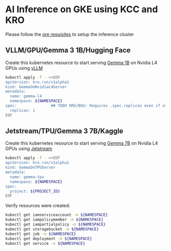 # AI Inference on GKE using KCC and KRO

Please follow the [pre requisites](prerequisite.md) to setup the inference cluster

## VLLM/GPU/Gemma 3 1B/Hugging Face

Create this kubernetes resource to start serving [Gemma 1B](https://huggingface.co/google/gemma-3-1b-it) on Nvidia L4 GPUs using [vLLM](https://docs.vllm.ai/en/latest/) 

```bash
kubectl apply -f - <<EOF
apiVersion: kro.run/v1alpha1
kind: GemmaOnNvidiaL4Server
metadata:
  name: gemma-l4
  namespace: ${NAMESPACE}
spec:               ## TODO KRO/BUG: Requires .spec.replicas even if all spec fields are optional
  replicas: 1
EOF
```

## Jetstream/TPU/Gemma 3 7B/Kaggle

Create this kubernetes resource to start serving [Gemma 7B](https://www.kaggle.com/models/google/gemma) on Nvidia L4 GPUs using [Jetstream](https://github.com/AI-Hypercomputer/JetStream)

```bash
kubectl apply -f - <<EOF
apiVersion: kro.run/v1alpha1
kind: GemmaOnTPUServer
metadata:
  name: gemma-tpu
  namespace: ${NAMESPACE}
spec:
  project: ${PROJECT_ID}
EOF
```

Verify resources were created:

```bash
kubectl get iamserviceaccount -n ${NAMESPACE}
kubectl get iampolicymember -n ${NAMESPACE}
kubectl get iampartialpolicy -n ${NAMESPACE}
kubectl get storagebucket -n ${NAMESPACE}
kubectl get job -n ${NAMESPACE}
kubectl get deployment -n ${NAMESPACE}
kubectl get service -n ${NAMESPACE}

```
